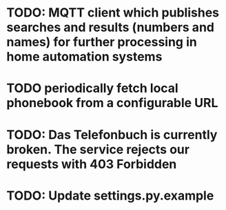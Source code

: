 # TODO: MQTT client which publishes searches and results (numbers and names) for further processing in home automation systems
# TODO periodically fetch local phonebook from a configurable URL
# TODO: Das Telefonbuch is currently broken. The service rejects our requests with 403 Forbidden
# TODO: Update settings.py.example